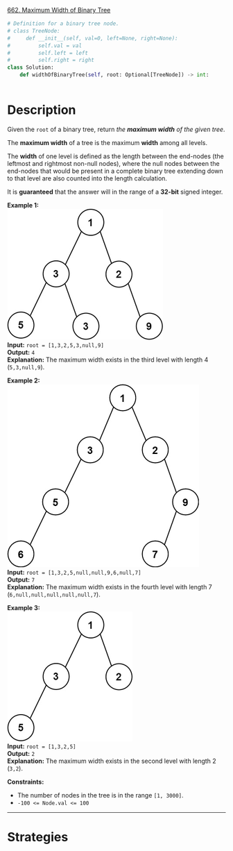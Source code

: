 [662. Maximum Width of Binary Tree](https://leetcode.com/problems/maximum-width-of-binary-tree/)

```python
# Definition for a binary tree node.
# class TreeNode:
#     def __init__(self, val=0, left=None, right=None):
#         self.val = val
#         self.left = left
#         self.right = right
class Solution:
    def widthOfBinaryTree(self, root: Optional[TreeNode]) -> int:
        
```

# Description

Given the `root` of a binary tree, return _the **maximum width** of the given tree_.

The **maximum width** of a tree is the maximum **width** among all levels.

The **width** of one level is defined as the length between the end-nodes (the leftmost and rightmost non-null nodes), where the null nodes between the end-nodes that would be present in a complete binary tree extending down to that level are also counted into the length calculation.

It is **guaranteed** that the answer will in the range of a **32-bit** signed integer.

**Example 1:**  
![](!assets/attachments/Pasted%20image%2020240426153537.png)  
**Input:** `root = [1,3,2,5,3,null,9]`  
**Output:** `4`  
**Explanation:** The maximum width exists in the third level with length 4 (`5,3,null,9`).  

**Example 2:**  
![](!assets/attachments/Pasted%20image%2020240426153546.png)  
**Input:** `root = [1,3,2,5,null,null,9,6,null,7]`  
**Output:** `7`  
**Explanation:** The maximum width exists in the fourth level with length 7 (`6,null,null,null,null,null,7`).  

**Example 3:**  
![](!assets/attachments/Pasted%20image%2020240426153555.png)  
**Input:** `root = [1,3,2,5]`  
**Output:** `2`  
**Explanation:** The maximum width exists in the second level with length 2 (`3,2`).

**Constraints:**
- The number of nodes in the tree is in the range `[1, 3000]`.
- `-100 <= Node.val <= 100`

---

# Strategies


